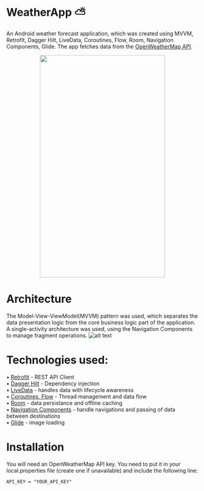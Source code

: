 # WeatherApp ⛅

An Android weather forecast application, which was created using MVVM, Retrofit, Dagger Hilt, LiveData, Coroutines, Flow, Room, Navigation Components, Glide. The app fetches data from the [OpenWeatherMap API](https://openweathermap.org/api).<br />

<p align="center">
  <img src="https://i.imgur.com/1YiA1QC.gif" width="328" height="583">
</p>

# Architecture

The Model-View-ViewModel(MVVM) pattern was used, which separates the data presentation logic from the core business logic part of the application.
A single-activity architecture was used, using the Navigation Components to manage fragment operations.
![alt text](https://i.stack.imgur.com/rh3La.png)

# Technologies used:

• [Retrofit](https://square.github.io/retrofit/) - REST API Client <br />
• [Dagger Hilt](https://dagger.dev/hilt/) - Dependency injection <br />
• [LiveData](https://developer.android.com/topic/libraries/architecture/livedata) - handles data with lifecycle awareness <br />
• [Coroutines, Flow](https://developer.android.com/kotlin/flow) - Thread management and data flow <br />
• [Room](https://developer.android.com/topic/libraries/architecture/room) - data persistance and offline caching <br />
• [Navigation Components](https://developer.android.com/guide/navigation) - handle navigations and passing of data between destinations <br />
• [Glide](https://github.com/bumptech/glide) - image loading <br />

# Installation

You will need an OpenWeatherMap API key. You need to put it in your local.properties file (create one if unavailable) and include the following line:
```
API_KEY = "YOUR_API_KEY"
```
